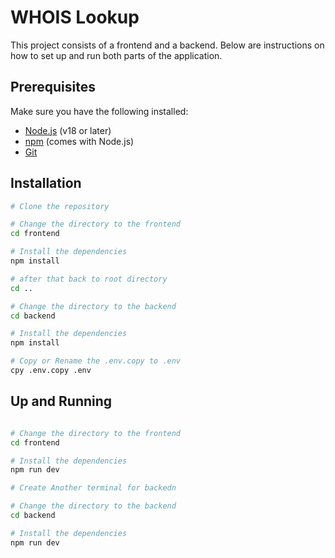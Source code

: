 # WHOIS Lookup

This project consists of a frontend and a backend. Below are instructions on how to set up and run both parts of the application.

## Prerequisites

Make sure you have the following installed:

- [Node.js](https://nodejs.org/) (v18 or later)
- [npm](https://www.npmjs.com/) (comes with Node.js)
- [Git](https://git-scm.com/)

## Installation

```sh
# Clone the repository

# Change the directory to the frontend
cd frontend

# Install the dependencies
npm install

# after that back to root directory
cd ..

# Change the directory to the backend
cd backend

# Install the dependencies
npm install

# Copy or Rename the .env.copy to .env
cpy .env.copy .env
```

## Up and Running
```sh

# Change the directory to the frontend
cd frontend

# Install the dependencies
npm run dev

# Create Another terminal for backedn

# Change the directory to the backend
cd backend

# Install the dependencies
npm run dev
```

